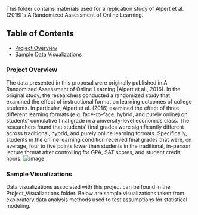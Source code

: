This folder contains materials used for a replication study of Alpert et al. (2016)'s A Randomized Assessment of Online Learning. 

## Table of Contents 
* [Project Overview](#Project-Overview) 
* [Sample Data Visualizations](#Sample-Visualizations)



### Project Overview

The data presented in this proposal were originally published in A Randomized Assessment of Online Learning (Alpert et al., 2016). In the original study, the researchers conducted a randomized study that examined the effect of instructional format on learning outcomes of college students. In particular, Alpert et al. (2016) examined the effect of three different learning formats (e.g. face-to-face, hybrid, and purely online) on students’ cumulative final grade in a university-level economics class. The researchers found that students’ final grades were significantly different across traditional, hybrid, and purely online learning formats. Specifically, students in the online learning condition received final grades that were, on average, four to five points lower than students in the traditional, in-person lecture format after controlling for GPA, SAT scores, and student credit hours. ![image](https://user-images.githubusercontent.com/69553827/142796871-f377f3d5-e2da-4188-8cd4-57c1fa91bfac.png)




### Sample Visualizations 

Data visualizations associated with this project can be found in the Project_Visualizations folder. Below are sample visualizations taken from exploratory data analysis methods used to test assumptions for statistical modeling.



